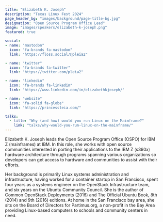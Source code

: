 ```yaml
---
title: "Elizabeth K. Joseph"
description: "Texas Linux Fest 2024"
page_header_bg: "images/background/page-title-bg.jpg"
designation: "Open Source Program Office Lead"
image: "images/speakers/elizabeth-k-joseph.png"
featured: true

social:
- name: "mastodon"
  icon: "fa-brands fa-mastodon"
  link: "https://floss.social/@pleia2"

- name: "twitter"
  icon: "fa-brands fa-twitter"
  link: "https://twitter.com/pleia2"

- name: "linkedin"
  icon: "fa-brands fa-linkedin"
  link: "https://www.linkedin.com/in/elizabethkjoseph/"

- name: "website"
  icon: "fa-solid fa-globe"
  link: "https://princessleia.com/"

talks:
  - title: "Why (and how) would you run Linux on the Mainframe?"
    link: "talks/why-would-you-run-linux-on-the-mainframe/"
---
```


Elizabeth K. Joseph leads the Open Source Program Office (OSPO) for IBM Z
(mainframes) at IBM. In this role, she works with open source communities
interested in porting their applications to the IBM Z (s390x) hardware
architecture through programs spanning various organizations so developers can
get access to hardware and communities to assist with their efforts.

Her background is primarily Linux systems administration and infrastructure,
having worked for a container startup in San Francisco, spent four years as a
systems engineer on the OpenStack Infrastructure team, and six years on the
Ubuntu Community Council. She is the author of Common OpenStack Deployments
(2016) and The Official Ubuntu Book, 8th (2014) and 9th (2016) editions. At
home in the San Francisco bay area, she sits on the Board of Directors for
Partimus.org, a non-profit in the Bay Area providing Linux-based computers to
schools and community centers in need.

